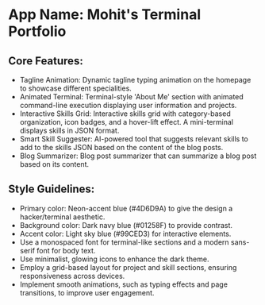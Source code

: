 # **App Name**: Mohit's Terminal Portfolio

## Core Features:

- Tagline Animation: Dynamic tagline typing animation on the homepage to showcase different specialities.
- Animated Terminal: Terminal-style 'About Me' section with animated command-line execution displaying user information and projects.
- Interactive Skills Grid: Interactive skills grid with category-based organization, icon badges, and a hover-lift effect. A mini-terminal displays skills in JSON format.
- Smart Skill Suggester: AI-powered tool that suggests relevant skills to add to the skills JSON based on the content of the blog posts.
- Blog Summarizer: Blog post summarizer that can summarize a blog post based on its content.

## Style Guidelines:

- Primary color: Neon-accent blue (#4D6D9A) to give the design a hacker/terminal aesthetic.
- Background color: Dark navy blue (#01258F) to provide contrast.
- Accent color: Light sky blue (#99CED3) for interactive elements.
- Use a monospaced font for terminal-like sections and a modern sans-serif font for body text.
- Use minimalist, glowing icons to enhance the dark theme.
- Employ a grid-based layout for project and skill sections, ensuring responsiveness across devices.
- Implement smooth animations, such as typing effects and page transitions, to improve user engagement.